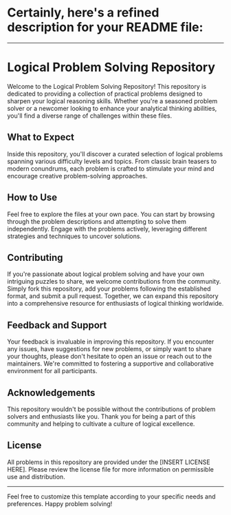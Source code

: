 # Certainly, here's a refined description for your README file:

---

# Logical Problem Solving Repository

Welcome to the Logical Problem Solving Repository! This repository is dedicated to providing a collection of practical problems designed to sharpen your logical reasoning skills. Whether you're a seasoned problem solver or a newcomer looking to enhance your analytical thinking abilities, you'll find a diverse range of challenges within these files.

## What to Expect
Inside this repository, you'll discover a curated selection of logical problems spanning various difficulty levels and topics. From classic brain teasers to modern conundrums, each problem is crafted to stimulate your mind and encourage creative problem-solving approaches.

## How to Use
Feel free to explore the files at your own pace. You can start by browsing through the problem descriptions and attempting to solve them independently. Engage with the problems actively, leveraging different strategies and techniques to uncover solutions.

## Contributing
If you're passionate about logical problem solving and have your own intriguing puzzles to share, we welcome contributions from the community. Simply fork this repository, add your problems following the established format, and submit a pull request. Together, we can expand this repository into a comprehensive resource for enthusiasts of logical thinking worldwide.

## Feedback and Support
Your feedback is invaluable in improving this repository. If you encounter any issues, have suggestions for new problems, or simply want to share your thoughts, please don't hesitate to open an issue or reach out to the maintainers. We're committed to fostering a supportive and collaborative environment for all participants.

## Acknowledgements
This repository wouldn't be possible without the contributions of problem solvers and enthusiasts like you. Thank you for being a part of this community and helping to cultivate a culture of logical excellence.

## License
All problems in this repository are provided under the [INSERT LICENSE HERE]. Please review the license file for more information on permissible use and distribution.

---

Feel free to customize this template according to your specific needs and preferences. Happy problem solving!
